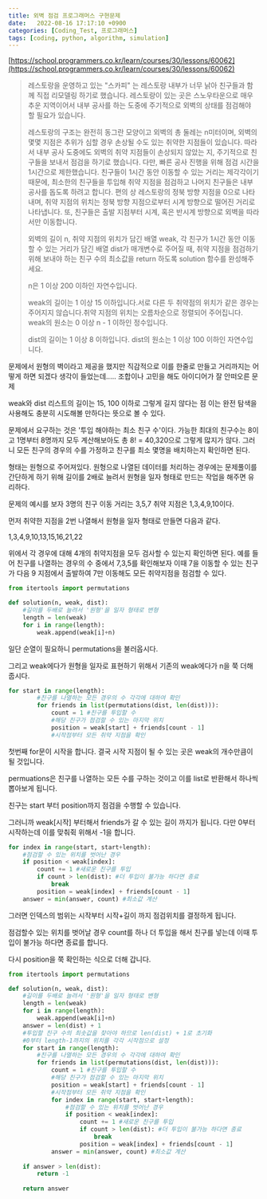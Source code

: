 ```yaml
---
title: 외벽 점검 프로그래머스 구현문제
date:   2022-08-16 17:17:10 +0900
categories: [Coding_Test, 프로그래머스]
tags: [coding, python, algorithm, simulation]
---
```


[https://school.programmers.co.kr/learn/courses/30/lessons/60062](https://school.programmers.co.kr/learn/courses/30/lessons/60062)

> 레스토랑을 운영하고 있는  "스카피" 는 레스토랑 내부가 너무 낡아 친구들과 함께 직접 리모델링 하기로 했습니다. 레스토랑이 있는 곳은 스노우타운으로 매우 추운 지역이어서 내부 공사를 하는 도중에 주기적으로 외벽의 상태를 점검해야 할 필요가 있습니다.
> 
> 레스토랑의 구조는 완전히 동그란 모양이고 외벽의 총 둘레는 n미터이며, 외벽의 몇몇 지점은 추위가 심할 경우 손상될 수도 있는 취약한 지점들이 있습니다. 따라서 내부 공사 도중에도 외벽의 취약 지점들이 손상되지 않았는 지, 주기적으로 친구들을 보내서 점검을 하기로 했습니다. 다만, 빠른 공사 진행을 위해 점검 시간을 1시간으로 제한했습니다. 친구들이 1시간 동안 이동할 수 있는 거리는 제각각이기 때문에, 최소한의 친구들을 투입해 취약 지점을 점검하고 나머지 친구들은 내부 공사를 돕도록 하려고 합니다. 편의 상 레스토랑의 정북 방향 지점을 0으로 나타내며, 취약 지점의 위치는 정북 방향 지점으로부터 시계 방향으로 떨어진 거리로 나타냅니다. 또, 친구들은 출발 지점부터 시계, 혹은 반시계 방향으로 외벽을 따라서만 이동합니다.
> 
> 외벽의 길이 n, 취약 지점의 위치가 담긴 배열 weak, 각 친구가 1시간 동안 이동할 수 있는 거리가 담긴 배열 dist가 매개변수로 주어질 때, 취약 지점을 점검하기 위해 보내야 하는 친구 수의 최소값을 return 하도록 solution 함수를 완성해주세요.
> 
> n은 1 이상 200 이하인 자연수입니다.
> 
> weak의 길이는 1 이상 15 이하입니다.서로 다른 두 취약점의 위치가 같은 경우는 주어지지 않습니다.취약 지점의 위치는 오름차순으로 정렬되어 주어집니다. weak의 원소는 0 이상 n - 1 이하인 정수입니다.
> 
> dist의 길이는 1 이상 8 이하입니다. dist의 원소는 1 이상 100 이하인 자연수입니다.

문제에서 원형의 벽이라고 제공을 했지만 직감적으로 이를 한줄로 만들고 거리까지는 어떻게 하면 되겠다 생각이 들었는데..... 조합이나 고민을 해도 아이디어가 잘 안떠오른 문제

weak와 dist 리스트의 길이는 15, 100 이하로 그렇게  길지 않다는 점 이는 완전 탐색을 사용해도 충분히 시도해볼 만하다는 뜻으로 볼 수 있다.

문제에서 요구하는 것은 '투입 해야하는 최소 친구 수'이다. 가능한 최대의 친구수는 8이고 1명부터 8명까지 모두 계산해보아도 총 8! = 40,320으로 그렇게 많지가 않다. 그러니 모든 친구의 경우의 수를 가정하고 친구를 최소 몇명을 배치하는지 확인하면 된다.

형태는 원형으로 주어져있다. 원형으로 나열된 데이터를 처리하는 경우에는 문제풀이를 간단하게 하기 위해 길이를 2배로 늘려서 원형을 일자 형태로 만드는 작업을 해주면 유리하다.

문제의 예시를 보자 3명의 친구 이동 거리는 3,5,7 취약 지점은 1,3,4,9,10이다.

먼저 취약한 지점을 2번 나열해서 원형을 일자 형태로 만들면 다음과 같다.

1,3,4,9,10,13,15,16,21,22

위에서 각 경우에 대해 4개의 취약지점을 모두 검사할 수 있는지 확인하면 된다. 예를 들어 친구를 나열하는 경우의 수 중에서 7,3,5를 확인해보자 이때 7을 이동할 수 있는 친구가 다음 9 지점에서 출발하여 7만 이동해도 모든 취약지점을 점검할 수 있다.

```py
from itertools import permutations 

def solution(n, weak, dist):
    #길이를 두배로 늘려서 '원형'을 일자 형태로 변형
    length = len(weak)
    for i in range(length):
        weak.append(weak[i]+n)
```

일단 순열이 필요하니 permutations을 불러옵시다.

그리고 weak에다가 원형을 일자로 표현하기 위해서 기존의 weak에다가 n을 쭉 더해줍시다.

```py
for start in range(length):
        #친구를 나열하는 모든 경우의 수 각각에 대하여 확인
        for friends in list(permutations(dist, len(dist))):
            count = 1 #친구를 투입할 수
            #해당 친구가 점검할 수 있는 마지막 위치
            position = weak[start] + friends[count - 1]
            #시작점부터 모든 취약 지점을 확인
```

첫번째 for문이 시작을 합니다. 결국 시작 지점이 될 수 있는 곳은 weak의 개수만큼이 될 것입니다.

permuations은 친구를 나열하는 모든 수를 구하는 것이고 이를 list로 반환해서 하나씩 뽑아보게 됩니다.

친구는 start 부터 position까지 점검을 수행할 수 있습니다.

그러니까 weak[시작] 부터해서 friends가 갈 수 있는 길이 까지가 됩니다. 다만 0부터 시작하는데 이를 맞춰쥑 위해서 -1을 합니다.

```py
for index in range(start, start+length):
    #점검할 수 있는 위치를 벗어난 경우
    if position < weak[index]:
        count += 1 #새로운 친구를 투입
        if count > len(dist): #더 투입이 불가능 하다면 종료
            break
        position = weak[index] + friends[count - 1]
    answer = min(answer, count) #최소값 계산
```

그러면 인덱스의 범위는 시작부터 시작+길이 까지 점검위치를 결정하게 됩니다.

점검할수 있는 위치를 벗어날 경우 count를 하나 더 투입을 해서 친구를 넣는데 이때 투입이 불가능 하다면 종료를 합니다.

다시 position을 쭉 확인하는 식으로 더해 갑니다.

```py
from itertools import permutations 

def solution(n, weak, dist):
    #길이를 두배로 늘려서 '원형'을 일자 형태로 변형
    length = len(weak)
    for i in range(length):
        weak.append(weak[i]+n)
    answer = len(dist) + 1
    #투입할 친구 수의 최솟값을 찾아야 하므로 len(dist) + 1로 초기화
    #0부터 length-1까지의 위치를 각각 시작점으로 설정
    for start in range(length):
        #친구를 나열하는 모든 경우의 수 각각에 대하여 확인
        for friends in list(permutations(dist, len(dist))):
            count = 1 #친구를 투입할 수
            #해당 친구가 점검할 수 있는 마지막 위치
            position = weak[start] + friends[count - 1]
            #시작점부터 모든 취약 지점을 확인
            for index in range(start, start+length):
                #점검할 수 있는 위치를 벗어난 경우
                if position < weak[index]:
                    count += 1 #새로운 친구를 투입
                    if count > len(dist): #더 투입이 불가능 하다면 종료
                        break
                    position = weak[index] + friends[count - 1]
            answer = min(answer, count) #최소값 계산
    
    if answer > len(dist):
        return -1
    
    return answer
```